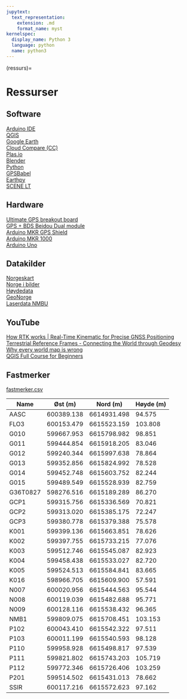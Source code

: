 ```yaml
---
jupytext:
  text_representation:
    extension: .md
    format_name: myst
kernelspec:
  display_name: Python 3
  language: python
  name: python3
---
```

(ressurs)=
# Ressurser


## Software

[Arduino IDE](https://www.arduino.cc) <br>
[QGIS](https://www.qgis.org) <br>
[Google Earth](https://www.google.com/earth/about/versions/) <br>
[Cloud Compare (CC)](https://www.cloudcompare.org) <br>
[Plas.io](https://plas.io/) <br>
[Blender](https://www.blender.org/) <br>
[Python](https://docs.anaconda.com/) <br>
[GPSBabel](https://www.gpsbabel.org) <br>
[Earthpy](https://earthpy.readthedocs.io/en/latest/) <br>
[SCENE LT](https://knowledge.faro.com/Software/FARO_SCENE/SCENE/Software_Download_Installation_and_Release_Notes_for_SCENE_LT) <br>


## Hardware

[Ultimate GPS breakout board](https://www.adafruit.com/product/746) <br>
[GPS + BDS Beidou Dual module](https://wiki.dfrobot.com/GPS_%2B_BDS_BeiDou_Dual_Module_SKU_TEL0132) <br>
[Arduino MKR GPS Shield](https://store.arduino.cc/products/arduino-mkr-gps-shield?gad_source=1&gclid=Cj0KCQjws560BhCuARIsAHMqE0GcMGz16OT4DQchmQGp525-Cedd_PwuvEVKaMn0l7sHR5FsAh52r7caAg2YEALw_wcB) <br>
[Arduino MKR 1000](https://store.arduino.cc/products/arduino-mkr1000-wifi?selectedStore=eu) <br>
[Arduino Uno](https://store.arduino.cc/products/arduino-uno-rev3) <br>


## Datakilder

[Norgeskart](https://www.norgeskart.no) <br>
[Norge i bilder](https://www.norgeibilder.no) <br>
[Høydedata](https://www.hoydedata.no) <br>
[GeoNorge](https://www.geonorge.no/) <br>
[Laserdata NMBU](https://eduumb-my.sharepoint.com/:f:/g/personal/jon_glenn_gjevestad_nmbu_no/EhZNW6vu5CFJrBjHd5rTwPIBYbGtYXwHpw2Tk1TwTj1q0g?e=M8ILSF) <br>


## YouTube
[How RTK works | Real-Time Kinematic for Precise GNSS Positioning](https://www.youtube.com/watch?v=ieearzWTCZw&t=6s) <br>
[Terrestrial Reference Frames - Connecting the World through Geodesy](https://www.youtube.com/watch?v=vvNXv05646M&t=258s) <br>
[Why every world map is wrong](https://www.youtube.com/watch?v=eTYsIePy5zg) <br>
[QGIS Full Course for Beginners](https://www.youtube.com/watch?v=SovdBaus7pM)


## Fastmerker
[fastmerker.csv](fastmerker.csv)

| Name     | Øst (m)    | Nord (m)    | Høyde (m) |
|----------|------------|-------------|-----------|
| AASC     | 600389.138 | 6614931.498 | 94.575   |
| FLO3     | 600153.479 | 6615523.159 | 103.808  |
| G010     | 599667.953 | 6615798.982 | 98.851   |
| G011     | 599444.854 | 6615918.205 | 83.046   |
| G012     | 599240.344 | 6615997.638 | 78.864   |
| G013     | 599352.856 | 6615824.992 | 78.528   |
| G014     | 599452.748 | 6615603.752 | 82.244   |
| G015     | 599489.549 | 6615528.939 | 82.759   |
| G36T0827 | 598276.516 | 6615189.289 | 86.270   |
| GCP1     | 599315.756 | 6615336.569 | 70.821   |
| GCP2     | 599313.020 | 6615385.175 | 72.247   |
| GCP3     | 599380.778 | 6615379.388 | 75.578   |
| K001     | 599399.136 | 6615663.851 | 78.626   |
| K002     | 599397.755 | 6615733.215 | 77.076   |
| K003     | 599512.746 | 6615545.087 | 82.923   |
| K004     | 599458.438 | 6615533.027 | 82.720   |
| K005     | 599524.513 | 6615584.841 | 83.665   |
| K016     | 598966.705 | 6615609.900 | 57.591   |
| N007     | 600020.956 | 6615444.563 | 95.544   |
| N008     | 600119.039 | 6615482.688 | 95.771   |
| N009     | 600128.116 | 6615538.432 | 96.365   |
| NMB1     | 599809.075 | 6615708.451 | 103.153  |
| P102     | 600043.410 | 6615542.322 | 97.511   |
| P103     | 600011.199 | 6615540.593 | 98.128   |
| P110     | 599958.928 | 6615498.817 | 97.539   |
| P111     | 599821.802 | 6615743.203 | 105.719  |
| P112     | 599772.346 | 6615726.406 | 103.259  |
| P201     | 599514.502 | 6615431.013 | 78.662   |
| SSIR     | 600117.216 | 6615572.623 | 97.162   |
```
